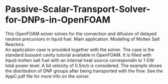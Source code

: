 # Passive-Scalar-Transport-Solver-for-DNPs-in-OpenFOAM
This OpenFOAM solver solves for the convection and difusion of delayed neutron precursors in liquid fuel.
Main application: Modeling of Molten Salt Reactors.  
An application case is provided together with the solver. The case is the standard buoyant cavity tutorial available in OpenFOAM. It is filled with liquid molten salt fuel with an internal heat source correspondin to 1 GW total power level. A lid velocity of 0.5m/s is considered. The example shows the distribution of DNP groups after being transported with the flow. 
See the AppC.pdf file for more info on the solver. 
